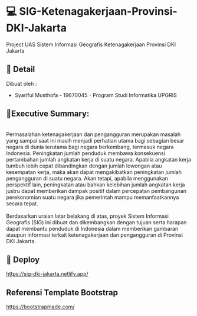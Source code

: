# 💻 SIG-Ketenagakerjaan-Provinsi-DKI-Jakarta
Project UAS Sistem Informasi Geografis Ketenagakerjaan Provinsi DKI Jakarta

## 📃 Detail
Dibuat oleh : <br>
  - Syariful Musthofa - 19670045 - Program Studi Informatika UPGRIS

## 📌Executive Summary:
  <br>Permasalahan ketenagakerjaan dan pengangguran merupakan masalah yang sampai saat ini masih menjadi perhatian utama bagi sebagian besar negara di dunia terutama bagi negara berkembang, termasuk negara Indonesia. Peningkatan jumlah penduduk membawa konsekuensi pertambahan jumlah angkatan kerja di suatu negara. Apabila angkatan kerja tumbuh lebih cepat dibandingkan dengan jumlah lowongan atau kesempatan kerja, maka akan dapat mengakibatkan peningkatan jumlah pengangguran di suatu negara. Akan tetapi, apabila menggunakan perspektif lain, peningkatan atau bahkan kelebihan jumlah angkatan kerja justru dapat memberikan dampak positif dalam percepatan pembangunan perekonomian suatu negara jika pemerintah mampu memanfaatkannya secara tepat. <br><br>
   Berdasarkan uraian latar belakang di atas, proyek Sistem Informasi Geografis (SIG) ini dibuat dan dikembangkan dengan tujuan serta harapan dapat membantu penduduk di Indonesia dalam memberikan gambaran ataupun informasi terkait ketenagakerjaan dan pengangguran di Provinsi DKI Jakarta.

## :rocket: Deploy
  https://sig-dki-jakarta.netlify.app/
  
## Referensi Template Bootstrap 
  https://bootstrapmade.com/
